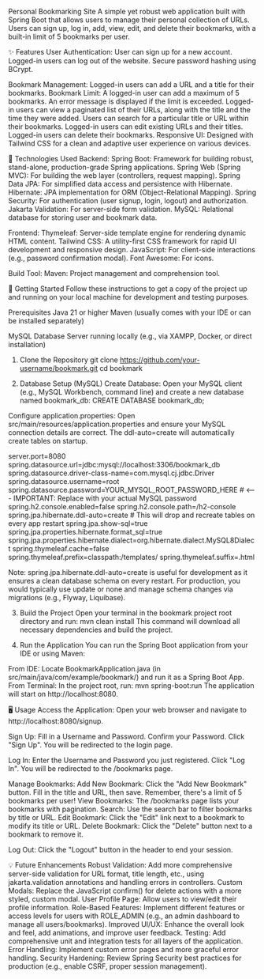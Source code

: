 Personal Bookmarking Site
A simple yet robust web application built with Spring Boot that allows users to manage their personal collection of URLs. Users can sign up, log in, add, view, edit, and delete their bookmarks, with a built-in limit of 5 bookmarks per user.

✨ Features
User Authentication:
User can sign up for a new account.
Logged-in users can log out of the website.
Secure password hashing using BCrypt.

Bookmark Management:
Logged-in users can add a URL and a title for their bookmarks.
Bookmark Limit: A logged-in user can add a maximum of 5 bookmarks. An error message is displayed if the limit is exceeded.
Logged-in users can view a paginated list of their URLs, along with the title and the time they were added.
Users can search for a particular title or URL within their bookmarks.
Logged-in users can edit existing URLs and their titles.
Logged-in users can delete their bookmarks.
Responsive UI: Designed with Tailwind CSS for a clean and adaptive user experience on various devices.

🚀 Technologies Used
Backend:
Spring Boot: Framework for building robust, stand-alone, production-grade Spring applications.
Spring Web (Spring MVC): For building the web layer (controllers, request mapping).
Spring Data JPA: For simplified data access and persistence with Hibernate.
Hibernate: JPA implementation for ORM (Object-Relational Mapping).
Spring Security: For authentication (user signup, login, logout) and authorization.
Jakarta Validation: For server-side form validation.
MySQL: Relational database for storing user and bookmark data.

Frontend:
Thymeleaf: Server-side template engine for rendering dynamic HTML content.
Tailwind CSS: A utility-first CSS framework for rapid UI development and responsive design.
JavaScript: For client-side interactions (e.g., password confirmation modal).
Font Awesome: For icons.

Build Tool:
Maven: Project management and comprehension tool.

🏁 Getting Started
Follow these instructions to get a copy of the project up and running on your local machine for development and testing purposes.

Prerequisites
Java 21 or higher
Maven (usually comes with your IDE or can be installed separately)

MySQL Database Server running locally (e.g., via XAMPP, Docker, or direct installation)

1. Clone the Repository
git clone https://github.com/your-username/bookmark.git
cd bookmark

2. Database Setup (MySQL)
Create Database:
Open your MySQL client (e.g., MySQL Workbench, command line) and create a new database named bookmark_db:
CREATE DATABASE bookmark_db;

Configure application.properties:
Open src/main/resources/application.properties and ensure your MySQL connection details are correct. The ddl-auto=create will automatically create tables on startup.

server.port=8080
spring.datasource.url=jdbc:mysql://localhost:3306/bookmark_db
spring.datasource.driver-class-name=com.mysql.cj.jdbc.Driver
spring.datasource.username=root
spring.datasource.password=YOUR_MYSQL_ROOT_PASSWORD_HERE # <--- IMPORTANT: Replace with your actual MySQL password
spring.h2.console.enabled=false
spring.h2.console.path=/h2-console
spring.jpa.hibernate.ddl-auto=create # This will drop and recreate tables on every app restart
spring.jpa.show-sql=true
spring.jpa.properties.hibernate.format_sql=true
spring.jpa.properties.hibernate.dialect=org.hibernate.dialect.MySQL8Dialect
spring.thymeleaf.cache=false
spring.thymeleaf.prefix=classpath:/templates/
spring.thymeleaf.suffix=.html

Note: spring.jpa.hibernate.ddl-auto=create is useful for development as it ensures a clean database schema on every restart. For production, you would typically use update or none and manage schema changes via migrations (e.g., Flyway, Liquibase).

3. Build the Project
Open your terminal in the bookmark project root directory and run:
mvn clean install
This command will download all necessary dependencies and build the project.

4. Run the Application
You can run the Spring Boot application from your IDE or using Maven:

From IDE: Locate BookmarkApplication.java (in src/main/java/com/example/bookmark/) and run it as a Spring Boot App.
From Terminal: In the project root, run:
mvn spring-boot:run
The application will start on http://localhost:8080.

🖥️ Usage
Access the Application:
Open your web browser and navigate to http://localhost:8080/signup.

Sign Up:
Fill in a Username and Password.
Confirm your Password.
Click "Sign Up". You will be redirected to the login page.

Log In:
Enter the Username and Password you just registered.
Click "Log In". You will be redirected to the /bookmarks page.

Manage Bookmarks:
Add New Bookmark: Click the "Add New Bookmark" button. Fill in the title and URL, then save. Remember, there's a limit of 5 bookmarks per user!
View Bookmarks: The /bookmarks page lists your bookmarks with pagination.
Search: Use the search bar to filter bookmarks by title or URL.
Edit Bookmark: Click the "Edit" link next to a bookmark to modify its title or URL.
Delete Bookmark: Click the "Delete" button next to a bookmark to remove it.

Log Out:
Click the "Logout" button in the header to end your session.

💡 Future Enhancements
Robust Validation: Add more comprehensive server-side validation for URL format, title length, etc., using jakarta.validation annotations and handling errors in controllers.
Custom Modals: Replace the JavaScript confirm() for delete actions with a more styled, custom modal.
User Profile Page: Allow users to view/edit their profile information.
Role-Based Features: Implement different features or access levels for users with ROLE_ADMIN (e.g., an admin dashboard to manage all users/bookmarks).
Improved UI/UX: Enhance the overall look and feel, add animations, and improve user feedback.
Testing: Add comprehensive unit and integration tests for all layers of the application.
Error Handling: Implement custom error pages and more graceful error handling.
Security Hardening: Review Spring Security best practices for production (e.g., enable CSRF, proper session management).

